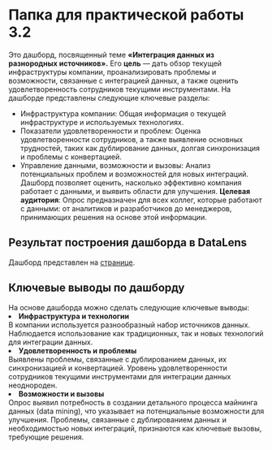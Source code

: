 <h1>Папка для практической работы 3.2</h1>

Это дашборд, посвященный теме **«Интеграция данных из разнородных источников».** 
Его **цель** — дать обзор текущей инфраструктуры компании, проанализировать проблемы и возможности, связанные с интеграцией данных, а также оценить удовлетворенность сотрудников текущими инструментами.
На дашборде представлены следующие ключевые разделы:
* Инфраструктура компании: Общая информация о текущей инфраструктуре и используемых технологиях.
* Показатели удовлетворенности и проблем: Оценка удовлетворенности сотрудников, а также выявление основных трудностей, таких как дублирование данных, долгая синхронизация и проблемы с конвертацией.
* Управление данными, возможности и вызовы: Анализ потенциальных проблем и возможностей для новых интеграций.
Дашборд позволяет оценить, насколько эффективно компания работает с данными, и выявить области для улучшения.
**Целевая аудитория**: Опрос предназначен для всех коллег, которые работают с данными: от аналитиков и разработчиков до менеджеров, принимающих решения на основе этой информации.


<h2>Результат построения дашборда в DataLens</h2>

Дашборд представлен на [странице](https://datalens.ru/itkerzarz2fi3).

<h2>Ключевые выводы по дашборду</h2>
На основе дашборда можно сделать следующие ключевые выводы:
<li><b>Инфраструктура и технологии</b></li> 
В компании используется разнообразный набор источников данных.
Наблюдается использование как традиционных, так и новых технологий для интеграции данных.
<li><b>Удовлетворенность и проблемы</b></li>
Выявлены проблемы, связанные с дублированием данных, их синхронизацией и конвертацией.
Уровень удовлетворенности сотрудников текущими инструментами для интеграции данных неоднороден.
<li><b>Возможности и вызовы</b></li>
Опрос выявил потребность в создании детального процесса майнинга данных (data mining), что указывает на потенциальные возможности для улучшения.
Проблемы, связанные с дублированием данных и необходимостью новых интеграций, признаются как ключевые вызовы, требующие решения.

